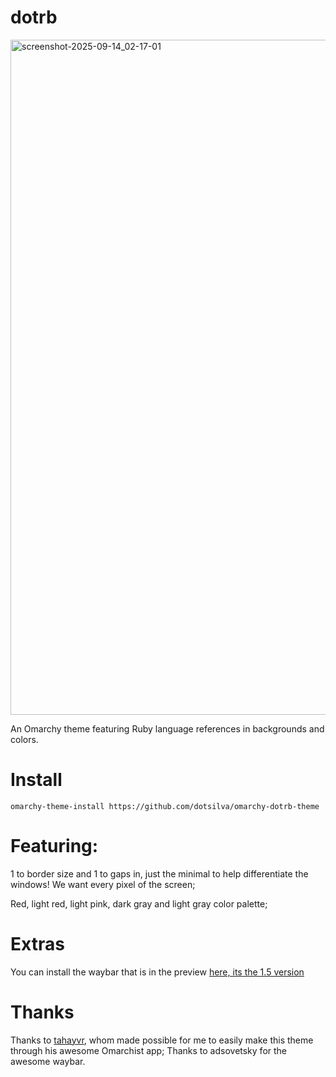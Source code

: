 # dotrb

<img width="1921" height="1080" alt="screenshot-2025-09-14_02-17-01" src="https://github.com/user-attachments/assets/4392885c-6423-48bf-a54a-3fb13bee2b44" />

An Omarchy theme featuring Ruby language references in backgrounds and colors.

# Install

```
omarchy-theme-install https://github.com/dotsilva/omarchy-dotrb-theme
```

# Featuring:

1 to border size and 1 to gaps in, just the minimal to help differentiate the windows! We want every pixel of the screen;

Red, light red, light pink, dark gray and light gray color palette;

# Extras

You can install the waybar that is in the preview [here, its the 1.5 version](https://github.com/adsovetzky/Adsovetzky-Omarchy-s-Waybar)

# Thanks

Thanks to [tahayvr](https://github.com/tahayvr/omarchist), whom made possible for me to easily make this theme through his awesome Omarchist app;
Thanks to adsovetsky for the awesome waybar.
